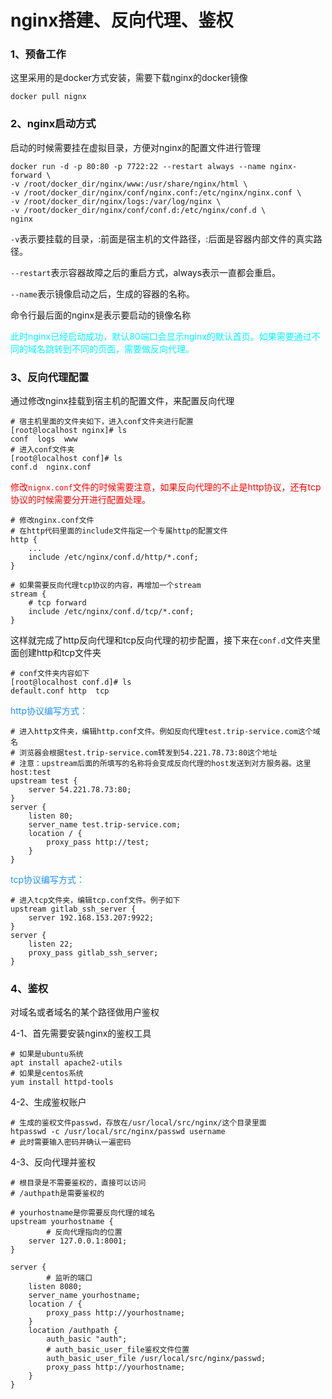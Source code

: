 # nginx搭建、反向代理、鉴权



### 1、预备工作

这里采用的是docker方式安装，需要下载nginx的docker镜像

```
docker pull nignx
```



### 2、nginx启动方式

启动的时候需要挂在虚拟目录，方便对nginx的配置文件进行管理

```
docker run -d -p 80:80 -p 7722:22 --restart always --name nginx-forward \ 
-v /root/docker_dir/nginx/www:/usr/share/nginx/html \
-v /root/docker_dir/nginx/conf/nginx.conf:/etc/nginx/nginx.conf \
-v /root/docker_dir/nginx/logs:/var/log/nginx \
-v /root/docker_dir/nginx/conf/conf.d:/etc/nginx/conf.d \
nginx
```

`-v`表示要挂载的目录，:前面是宿主机的文件路径，:后面是容器内部文件的真实路径。

`--restart`表示容器故障之后的重启方式，always表示一直都会重启。

`--name`表示镜像启动之后，生成的容器的名称。

命令行最后面的nginx是表示要启动的镜像名称

<font color="#00F5FF">此时nginx已经启动成功，默认80端口会显示nginx的默认首页。如果需要通过不同的域名跳转到不同的页面，需要做反向代理。</font>



### 3、反向代理配置

通过修改nginx挂载到宿主机的配置文件，来配置反向代理

```
# 宿主机里面的文件夹如下，进入conf文件夹进行配置
[root@localhost nginx]# ls
conf  logs  www
# 进入conf文件夹
[root@localhost conf]# ls
conf.d  nginx.conf
```

<font color="red">修改`nignx.conf`文件的时候需要注意，如果反向代理的不止是http协议，还有tcp协议的时候需要分开进行配置处理。</font>

```
# 修改nginx.conf文件
# 在http代码里面的include文件指定一个专属http的配置文件
http {
	...
	include /etc/nginx/conf.d/http/*.conf;
}

# 如果需要反向代理tcp协议的内容，再增加一个stream
stream {
    # tcp forward
    include /etc/nginx/conf.d/tcp/*.conf;
}
```

这样就完成了http反向代理和tcp反向代理的初步配置，接下来在`conf.d`文件夹里面创建http和tcp文件夹

```
# conf文件夹内容如下
[root@localhost conf.d]# ls
default.conf http  tcp
```

<font color="#1E90FF">http协议编写方式：</font>

```
# 进入http文件夹，编辑http.conf文件。例如反向代理test.trip-service.com这个域名
# 浏览器会根据test.trip-service.com转发到54.221.78.73:80这个地址
# 注意：upstream后面的所填写的名称将会变成反向代理的host发送到对方服务器。这里host:test
upstream test {
    server 54.221.78.73:80;
}
server {
    listen 80;
    server_name test.trip-service.com;
    location / {
        proxy_pass http://test;
    }
}
```

<font color="#1E90FF">tcp协议编写方式：</font>

```
# 进入tcp文件夹，编辑tcp.conf文件。例子如下
upstream gitlab_ssh_server {
    server 192.168.153.207:9922;
}
server {
    listen 22;
    proxy_pass gitlab_ssh_server;
}
```



### 4、鉴权

对域名或者域名的某个路径做用户鉴权

4-1、首先需要安装nginx的鉴权工具

```
# 如果是ubuntu系统
apt install apache2-utils
# 如果是centos系统
yum install httpd-tools
```

4-2、生成鉴权账户

```
# 生成的鉴权文件passwd，存放在/usr/local/src/nginx/这个目录里面
htpasswd -c /usr/local/src/nginx/passwd username
# 此时需要输入密码并确认一遍密码
```

4-3、反向代理并鉴权

```
# 根目录是不需要鉴权的，直接可以访问
# /authpath是需要鉴权的

# yourhostname是你需要反向代理的域名
upstream yourhostname {
		# 反向代理指向的位置
    server 127.0.0.1:8001;
}

server {
		# 监听的端口
    listen 8080;
    server_name yourhostname;
    location / {
        proxy_pass http://yourhostname;
    }
    location /authpath {
        auth_basic "auth";
        # auth_basic_user_file鉴权文件位置
        auth_basic_user_file /usr/local/src/nginx/passwd;
        proxy_pass http://yourhostname;
    }
}
```





















